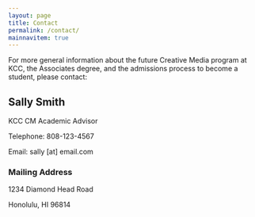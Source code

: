 ```yaml
---
layout: page
title: Contact
permalink: /contact/
mainnavitem: true
---
```

For more general information about the future Creative Media program at KCC, the Associates degree, and the admissions process to become a student, please contact:

## Sally Smith

KCC CM Academic Advisor

Telephone: 808-123-4567

Email: sally \[at] email.com

### Mailing Address

1234 Diamond Head Road

Honolulu, HI 96814